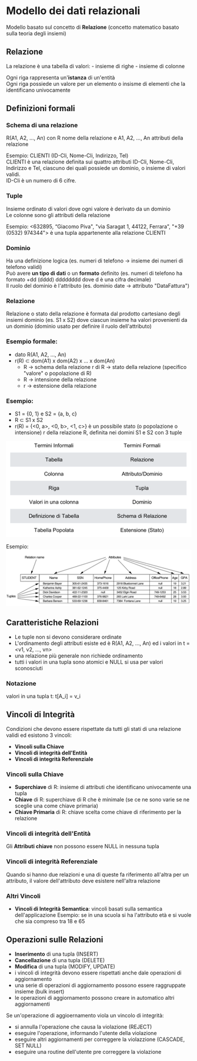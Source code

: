 # Modello dei dati relazionali

Modello basato sul concetto di **Relazione** (concetto matematico basato sulla teoria degli insiemi)

## Relazione
La relazione è una tabella di valori:
    - insieme di righe
    - insieme di colonne

Ogni riga rappresenta un'**istanza** di un'entità  
Ogni riga possiede un valore per un elemento o insisme di elementi che la identificano univocamente

## Definizioni formali

### Schema di una relazione
R(A1, A2, ..., An) con R nome della relazione e A1, A2, ..., An attributi della relazione

Esempio:
CLIENTI (ID-Cli, Nome-Cli, Indirizzo, Tel)  
CLIENTI è una relazione definita sui quattro attributi ID-Cli, Nome-Cli, Indirizzo e Tel, ciascuno dei quali possiede un dominio, o insieme di valori validi.  
ID-Cli è un numero di 6 cifre.

### Tuple
Insieme ordinato di valori dove ogni valore è derivato da un dominio  
Le colonne sono gli attributi della relazione

Esempio:
<632895, “Giacomo Piva", "via Saragat 1, 44122, Ferrara", "+39 (0532) 974344"> è una tupla appartenente alla relazione CLIENTI


### Dominio
Ha una definizione logica (es. numeri di telefono -> insieme dei numeri di telefono validi)  
Può avere **un tipo di dati** o un **formato** definito (es. numeri di telefono ha formato +dd (dddd) dddddddd dove d è una cifra decimale)  
Il ruolo del dominio è l'attributo (es. dominio date -> attributo "DataFattura")

### Relazione
Relazione o stato della relazione è formata dal prodotto cartesiano degli insiemi dominio (es. S1 x S2) dove ciascun insieme ha valori provenienti da un dominio (dominio usato per definire il ruolo dell'attributo)

### Esempio formale:
- dato R(A1, A2, ..., An)
- r(R) $\subset$ dom(A1) x dom(A2) x ... x dom(An)
    - R -> schema della relazione
    r di R -> stato della relazione (specifico "valore" o popolazione di R)
    - R -> intensione della relazione
    - r -> estensione della relazione

### Esempio:
- S1 = {0, 1} e S2 = {a, b, c}
- R $\subset$ S1 x S2
- r(R) = {<0, a>, <0, b>, <1, c>} è un possibile stato (o popolazione o intensione) r della relazione R, definita nei domini S1 e S2 con 3 tuple

![alt text](image/05_00.png)

Esempio:
![alt text](image/05_01.png)


## Caratteristiche Relazioni
- Le tuple non si devono considerare ordinate
- L'ordinamento degli attributi esiste ed è R(A1, A2, ..., An) ed i valori in t = <v1, v2, ..., vn>
- una relazione più generale non richiede ordinamento
- tutti i valori in una tupla sono atomici e NULL si usa per valori sconosciuti

### Notazione
valori in una tupla t: t[A_i] = v_i

## Vincoli di Integrità
Condizioni che devono essere rispettate da tutti gli stati di una relazione validi ed esistono 3 vincoli:
- **Vincoli sulla Chiave**
- **Vincoli di integrità dell'Entità**
- **Vincoli di integrità Referenziale**

### Vincoli sulla Chiave
- **Superchiave** di R: insieme di attributi che identificano univocamente una tupla
- **Chiave** di R: superchiave di R che è minimale (se ce ne sono varie se ne sceglie una come chiave primaria)
- **Chiave Primaria** di R: chiave scelta come chiave di riferimento per la relazione

### Vincoli di integrità dell'Entità
Gli **Attributi chiave** non possono essere NULL in nessuna tupla

### Vincoli di integrità Referenziale
Quando si hanno due relazioni e una di queste fa riferimento all'altra per un attributo, il valore dell'attributo deve esistere nell'altra relazione

### Altri Vincoli
- **Vincoli di Integrità Semantica**: vincoli basati sulla semantica dell'applicazione
Esempio: se in una scuola si ha l'attributo età e si vuole che sia compreso tra 18 e 65

## Operazioni sulle Relazioni
- **Inserimento** di una tupla (INSERT)
- **Cancellazione** di una tupla (DELETE)
- **Modifica** di una tupla (MODIFY, UPDATE)
- i vincoli di integrità devono essere rispettati anche dale operazioni di aggiornamento
- una serie di operazioni di aggiornamento possono essere raggruppate insieme (bulk insert)
- le operazioni di aggiornamento possono creare in automatico altri aggiornamenti

Se un'operazione di aggioernamento viola un vincolo di integrità:
- si annulla l'operazione che causa la violazione (REJECT)
- eseguire l'operazione, informando l'utente della violazione
- eseguire altri aggiornamenti per correggere la violazzione (CASCADE, SET NULL)
- eseguire una routine dell'utente pre correggere la violazione